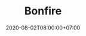 ---
title     : Bonfire
thumbnail : bonfire
address   : https://bonfire.com
sitemap   : false
date      : 2020-08-02T08:00:00+07:00
---